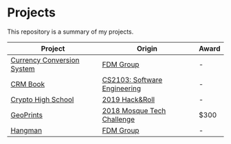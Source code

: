 # Projects
This repository is a summary of my projects.

Project                                                             | Origin                                                                                                         | Award
--------------------------------------------------------------------| -------------------------------------------------------------------------------------------------------------- | -------
[Currency Conversion System](https://github.com/shumarb/projects/projects/currency-conversion-system) | [FDM Group](https://github.com/shumarb/training/fdm)                       	     | -
[CRM Book](https://github.com/shumarb/cs2103)                       | [CS2103: Software Engineering](https://nusmods.com/modules/CS2103/software-engineering)                        | -
[Crypto High School](https://github.com/shumarb/crypto-high-school) | [2019 Hack&Roll](https://devpost.com/software/crypto-high-school)                                              | -
[GeoPrints](https://github.com/2018-MTC-dynamicoders/GeoPrints)     | [2018 Mosque Tech Challenge](https://islamicevents.sg/event/7462)                                              | $300
[Hangman](https://github.com/shumarb/training/tree/main/fdm/object-oriented-development/part-1/) | [FDM Group](https://github.com/shumarb/training/tree/main/fdm)                    | -
